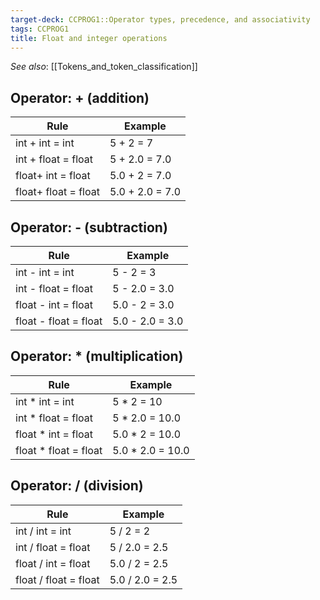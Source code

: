 ```yaml
---
target-deck: CCPROG1::Operator types, precedence, and associativity
tags: CCPROG1
title: Float and integer operations
---
```


*See also*: [[Tokens_and_token_classification]]

## Operator: + (addition)

|**Rule**|**Example**|
|---|---|
|int + int = int|5 + 2 = 7|
|int + float = float|5 + 2.0 = 7.0|
|float+ int = float|5.0 + 2 = 7.0|
|float+ float = float|5.0 + 2.0 = 7.0|

<!--ID: 1694694364128-->

## Operator: - (subtraction)

|**Rule**|**Example**|
|---|---|
|int - int = int|5 - 2 = 3|
|int - float = float|5 - 2.0 = 3.0|
|float - int = float|5.0 - 2 = 3.0|
|float - float = float|5.0 - 2.0 = 3.0|

<!--ID: 1694694364132-->

## Operator: * (multiplication)

|**Rule**|**Example**|
|---|---|
|int * int = int|5 * 2 = 10|
|int * float = float|5 * 2.0 = 10.0|
|float * int = float|5.0 * 2 = 10.0|
|float * float = float|5.0 * 2.0 = 10.0|

<!--ID: 1694694364135-->

## Operator: / (division)

|**Rule**|**Example**|
|---|---|
|int / int = int|5 / 2 = 2|
|int / float = float|5 / 2.0 = 2.5|
|float / int = float|5.0 / 2 = 2.5|
|float / float = float|5.0 / 2.0 = 2.5|

<!--ID: 1694694364138-->
